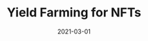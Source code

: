 ---
title: 'Yield Farming for NFTs'
describe: 'Open Koi provides NFTs with new income streams while expanding and optimizing NFT capabilities via “Koi Assets”.'
layout: front
image: yielf-farming-nfts.jpg
date: 2021-03-01
newsdate: March 01, 2021
rsvpUrl: https://blog.openkoi.com/Yield-Farming-for-NFTs/
newsType: node
tag: node
---